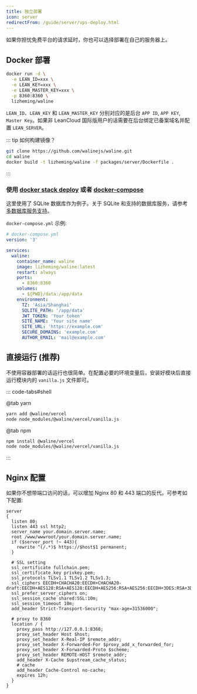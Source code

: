 ```yaml
---
title: 独立部署
icon: server
redirectFrom: /guide/server/vps-deploy.html
---
```


如果你担忧免费平台的请求延时，你也可以选择部署在自己的服务器上。

<!-- more -->

## Docker 部署

```bash
docker run -d \
  -e LEAN_ID=xxx \
  -e LEAN_KEY=xxx \
  -e LEAN_MASTER_KEY=xxx \
  -p 8360:8360 \
  lizheming/waline
```

`LEAN_ID`、`LEAN_KEY` 和 `LEAN_MASTER_KEY` 分别对应的是后台 `APP ID`, `APP KEY`, `Master Key`。如果非 LeanCloud 国际版用户的话需要在后台绑定已备案域名并配置 `LEAN_SERVER`。

::: tip 如何构建镜像？

```bash
git clone https://github.com/walinejs/waline.git
cd waline
docker build -t lizheming/waline -f packages/server/Dockerfile .
```

:::

### 使用 [docker stack deploy](https://docs.docker.com/engine/reference/commandline/stack_deploy/) 或者 [docker-compose](https://github.com/docker/compose)

这里使用了 SQLite 数据库作为例子。关于 SQLite 和支持的数据库服务，请参考[多数据库服务支持](../database.md#sqlite)。

`docker-compose.yml` 示例:

```yaml
# docker-compose.yml
version: '3'

services:
  waline:
    container_name: waline
    image: lizheming/waline:latest
    restart: always
    ports:
      - 8360:8360
    volumes:
      - ${PWD}/data:/app/data
    environment:
      TZ: 'Asia/Shanghai'
      SQLITE_PATH: '/app/data'
      JWT_TOKEN: 'Your token'
      SITE_NAME: 'Your site name'
      SITE_URL: 'https://example.com'
      SECURE_DOMAINS: 'example.com'
      AUTHOR_EMAIL: 'mail@example.com'
```

## 直接运行 (推荐)

不使用容器部署的话运行也很简单。在配置必要的环境变量后，安装好模块后直接运行模块内的 `vanilla.js` 文件即可。

::: code-tabs#shell

@tab yarn

```bash
yarn add @waline/vercel
node node_modules/@waline/vercel/vanilla.js
```

@tab npm

```bash
npm install @waline/vercel
node node_modules/@waline/vercel/vanilla.js
```

:::

## Nginx 配置

如果你不想带端口访问的话，可以增加 Nginx 80 和 443 端口的反代。可参考如下配置:

```nginx
server
{
  listen 80;
  listen 443 ssl http2;
  server_name your.domain.server.name;
  root /www/wwwroot/your.domain.server.name;
  if ($server_port !~ 443){
    rewrite ^(/.*)$ https://$host$1 permanent;
  }

  # SSL setting
  ssl_certificate fullchain.pem;
  ssl_certificate_key privkey.pem;
  ssl_protocols TLSv1.1 TLSv1.2 TLSv1.3;
  ssl_ciphers EECDH+CHACHA20:EECDH+CHACHA20-draft:EECDH+AES128:RSA+AES128:EECDH+AES256:RSA+AES256:EECDH+3DES:RSA+3DES:!MD5;
  ssl_prefer_server_ciphers on;
  ssl_session_cache shared:SSL:10m;
  ssl_session_timeout 10m;
  add_header Strict-Transport-Security "max-age=31536000";

  # proxy to 8360
  location / {
    proxy_pass http://127.0.0.1:8360;
    proxy_set_header Host $host;
    proxy_set_header X-Real-IP $remote_addr;
    proxy_set_header X-Forwarded-For $proxy_add_x_forwarded_for;
    proxy_set_header X-Forwarded-Proto $scheme;
    proxy_set_header REMOTE-HOST $remote_addr;
    add_header X-Cache $upstream_cache_status;
    # cache
    add_header Cache-Control no-cache;
    expires 12h;
  }
}
```
